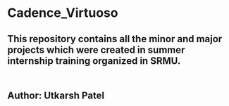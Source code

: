 # Cadence_Virtuoso
## This repository contains all the minor and major projects which were created in summer internship training organized in SRMU.
##             </br>      Author: Utkarsh Patel
